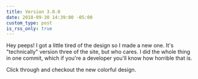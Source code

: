 ```yaml
---
title: Version 3.0.0
date: 2018-09-30 14:39:00 -05:00
custom_type: post
is_rss_only: true
---
```


Hey peeps! I got a little tired of the design so I made a new one. It's "technically" version three of the site, but who cares. I did the whole thing in one commit, which if you're a developer you'll know how horrible that is.

Click through and checkout the new colorful design.